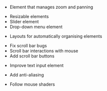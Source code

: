 - Element that manages zoom and panning

+ Resizable elements
+ Slider element
+ Drop-down menu element

- Layouts for automatically organising elements

+ Fix scroll bar bugs
+ Scroll bar interactions with mouse
+ Add scroll bar buttons

- Improve text input element

- Add anti-aliasing

- Follow mouse shaders